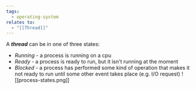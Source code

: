 ```yaml
---
tags:
  - operating-system
relates to:
  - "[[Thread]]"
---
```

A ***thread*** can be in one of three states:
- *Running* - a process is running on a cpu
- *Ready* - a process is ready to run, but it isn't running at the moment
- *Blocked* - a process has performed some kind of operation that makes it not ready to run until some other event takes place (e.g. I/O request)
![[process-states.png]]
